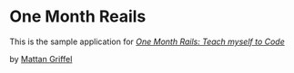 # One Month Reails 

This is the sample application for
[*One Month Rails: Teach myself to Code*](http://onemonthrails.com)

by [Mattan Griffel](http://mattangriffel.com)
 